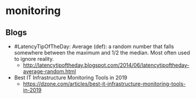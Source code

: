 # monitoring
## Blogs
* #LatencyTipOfTheDay: Average (def): a random number that falls somewhere between the maximum and 1/2 the median. Most often used to ignore reality.
  * http://latencytipoftheday.blogspot.com/2014/06/latencytipoftheday-average-random.html
* Best IT Infrastructure Monitoring Tools in 2019
  * https://dzone.com/articles/best-it-infrastructure-monitoring-tools-in-2019
